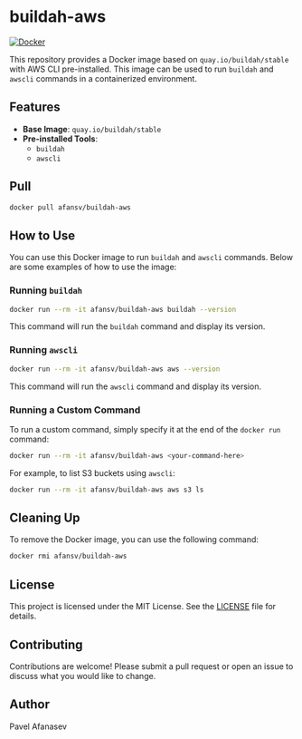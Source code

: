 # buildah-aws
[![Docker](https://img.shields.io/badge/docker-%230db7ed.svg?style=flat&logo=docker&logoColor=white)
](https://hub.docker.com/r/afansv/buildah-aws)

This repository provides a Docker image based on `quay.io/buildah/stable` with AWS CLI pre-installed. This image can be used to run `buildah` and `awscli` commands in a containerized environment.

## Features

- **Base Image**: `quay.io/buildah/stable`
- **Pre-installed Tools**:
    - `buildah`
    - `awscli`

## Pull
```sh
docker pull afansv/buildah-aws
```

## How to Use

You can use this Docker image to run `buildah` and `awscli` commands. Below are some examples of how to use the image:

### Running `buildah`

```sh
docker run --rm -it afansv/buildah-aws buildah --version
```

This command will run the `buildah` command and display its version.

### Running `awscli`

```sh
docker run --rm -it afansv/buildah-aws aws --version
```

This command will run the `awscli` command and display its version.

### Running a Custom Command

To run a custom command, simply specify it at the end of the `docker run` command:

```sh
docker run --rm -it afansv/buildah-aws <your-command-here>
```

For example, to list S3 buckets using `awscli`:

```sh
docker run --rm -it afansv/buildah-aws aws s3 ls
```

## Cleaning Up

To remove the Docker image, you can use the following command:

```sh
docker rmi afansv/buildah-aws
```

## License

This project is licensed under the MIT License. See the [LICENSE](LICENSE) file for details.

## Contributing

Contributions are welcome! Please submit a pull request or open an issue to discuss what you would like to change.

## Author

Pavel Afanasev
